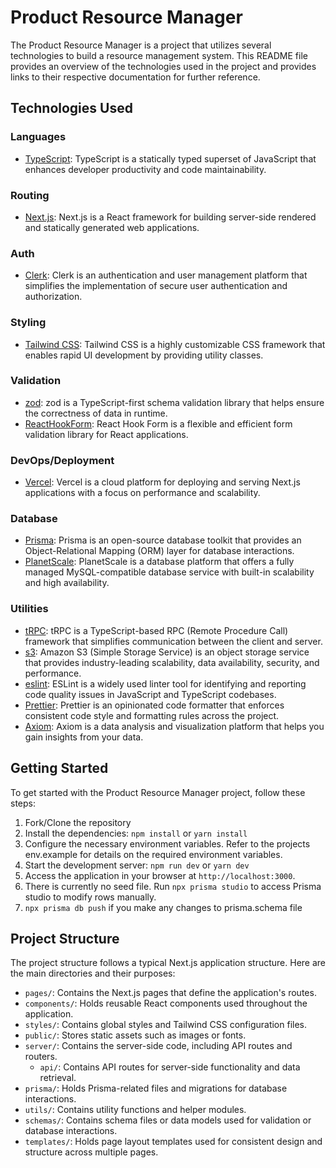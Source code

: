 # Product Resource Manager

The Product Resource Manager is a project that utilizes several technologies to build a resource management system. This README file provides an overview of the technologies used in the project and provides links to their respective documentation for further reference.

## Technologies Used

### Languages

- [TypeScript](https://www.typescriptlang.org/docs/): TypeScript is a statically typed superset of JavaScript that enhances developer productivity and code maintainability.

### Routing

- [Next.js](https://nextjs.org): Next.js is a React framework for building server-side rendered and statically generated web applications.

### Auth

- [Clerk](https://clerk.com/docs/): Clerk is an authentication and user management platform that simplifies the implementation of secure user authentication and authorization.

### Styling

- [Tailwind CSS](https://tailwindcss.com): Tailwind CSS is a highly customizable CSS framework that enables rapid UI development by providing utility classes.

### Validation

- [zod](https://zod.dev): zod is a TypeScript-first schema validation library that helps ensure the correctness of data in runtime.
- [ReactHookForm](https://react-hook-form.com/): React Hook Form is a flexible and efficient form validation library for React applications.

### DevOps/Deployment

- [Vercel](https://vercel.com/): Vercel is a cloud platform for deploying and serving Next.js applications with a focus on performance and scalability.

### Database

- [Prisma](https://prisma.io): Prisma is an open-source database toolkit that provides an Object-Relational Mapping (ORM) layer for database interactions.
- [PlanetScale](https://app.planetscale.com/): PlanetScale is a database platform that offers a fully managed MySQL-compatible database service with built-in scalability and high availability.

### Utilities

- [tRPC](https://trpc.io): tRPC is a TypeScript-based RPC (Remote Procedure Call) framework that simplifies communication between the client and server.
- [s3](https://docs.aws.amazon.com/): Amazon S3 (Simple Storage Service) is an object storage service that provides industry-leading scalability, data availability, security, and performance.
- [eslint](https://eslint.org/): ESLint is a widely used linter tool for identifying and reporting code quality issues in JavaScript and TypeScript codebases.
- [Prettier](https://prettier.io/docs/en/configuration.html): Prettier is an opinionated code formatter that enforces consistent code style and formatting rules across the project.
- [Axiom](https://app.axiom.co/): Axiom is a data analysis and visualization platform that helps you gain insights from your data.

## Getting Started

To get started with the Product Resource Manager project, follow these steps:

1. Fork/Clone the repository
2. Install the dependencies: `npm install` or `yarn install`
3. Configure the necessary environment variables. Refer to the projects env.example for details on the required environment variables.
4. Start the development server: `npm run dev` or `yarn dev`
5. Access the application in your browser at `http://localhost:3000`.
6. There is currently no seed file. Run `npx prisma studio` to access Prisma studio to modify rows manually.
7. `npx prisma db push` if you make any changes to prisma.schema file

## Project Structure

The project structure follows a typical Next.js application structure. Here are the main directories and their purposes:

- `pages/`: Contains the Next.js pages that define the application's routes.
- `components/`: Holds reusable React components used throughout the application.
- `styles/`: Contains global styles and Tailwind CSS configuration files.
- `public/`: Stores static assets such as images or fonts.
- `server/`: Contains the server-side code, including API routes and routers.
  - `api/`: Contains API routes for server-side functionality and data retrieval.
- `prisma/`: Holds Prisma-related files and migrations for database interactions.
- `utils/`: Contains utility functions and helper modules.
- `schemas/`: Contains schema files or data models used for validation or database interactions.
- `templates/`: Holds page layout templates used for consistent design and structure across multiple pages.
